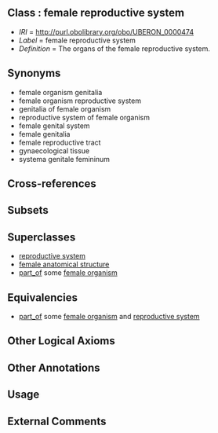 
## Class : female reproductive system

 * *IRI* = http://purl.obolibrary.org/obo/UBERON_0000474
 * *Label* = female reproductive system
 * *Definition* = The organs of the female reproductive system.

## Synonyms

 * female organism genitalia
 * female organism reproductive system
 * genitalia of female organism
 * reproductive system of female organism
 * female genital system
 * female genitalia
 * female reproductive tract
 * gynaecological tissue
 * systema genitale femininum

## Cross-references


## Subsets


## Superclasses

 * [reproductive system](../../UBERON/90/UBERON_0000990.md)
 * [female anatomical structure](../../UBERON/04/UBERON_0014404.md)
 * [part_of](../../BFO/50/BFO_0000050.md) some [female organism](../../UBERON/00/UBERON_0003100.md)

## Equivalencies

 * [part_of](../../BFO/50/BFO_0000050.md) some [female organism](../../UBERON/00/UBERON_0003100.md) and [reproductive system](../../UBERON/90/UBERON_0000990.md)

## Other Logical Axioms


## Other Annotations


## Usage


## External Comments

